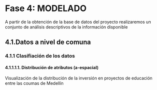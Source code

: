 # Fase 4: MODELADO

A partir de la obtención de la base de datos del proyecto realizaremos un conjunto de análisis descriptivos de la información disponible

## 4.1.Datos a nivel de comuna
### 4.1.1 Clasifiación de los datos
#### 4.1.1.1.1. Distribución de atributos (a-espacial)
Visualización de la distribución de la inversión en proyectos de educación entre las coumas de Medellín
